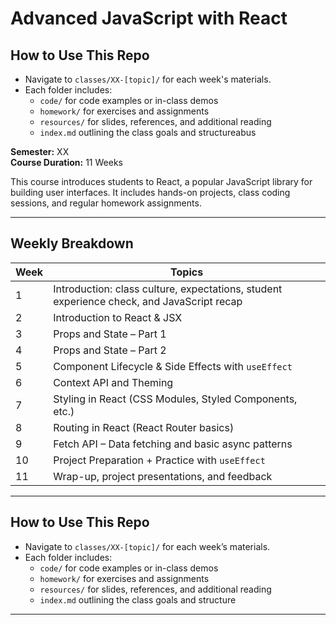 # Advanced JavaScript with React

## How to Use This Repo

- Navigate to `classes/XX-[topic]/` for each week's materials.
- Each folder includes:
  - `code/` for code examples or in-class demos
  - `homework/` for exercises and assignments
  - `resources/` for slides, references, and additional reading
  - `index.md` outlining the class goals and structureabus

**Semester:** XX  
**Course Duration:** 11 Weeks   

This course introduces students to React, a popular JavaScript library for building user interfaces. It includes hands-on projects, class coding sessions, and regular homework assignments.

---

## Weekly Breakdown

| Week | Topics |
|------|--------|
| 1 | Introduction: class culture, expectations, student experience check, and JavaScript recap |
| 2 | Introduction to React & JSX |
| 3 | Props and State – Part 1 |
| 4 | Props and State – Part 2 |
| 5 | Component Lifecycle & Side Effects with `useEffect` |
| 6 | Context API and Theming |
| 7 | Styling in React (CSS Modules, Styled Components, etc.) |
| 8 | Routing in React (React Router basics) |
| 9 | Fetch API – Data fetching and basic async patterns |
|10 | Project Preparation + Practice with `useEffect` |
|11 | Wrap-up, project presentations, and feedback |

---

## How to Use This Repo

- Navigate to `classes/XX-[topic]/` for each week’s materials.
- Each folder includes:
  - `code/` for code examples or in-class demos
  - `homework/` for exercises and assignments
  - `resources/` for slides, references, and additional reading
  - `index.md` outlining the class goals and structure

---